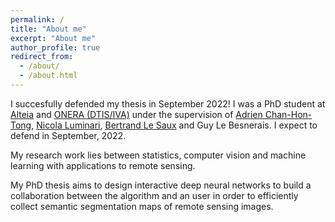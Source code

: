 ```yaml
---
permalink: /
title: "About me"
excerpt: "About me"
author_profile: true
redirect_from: 
  - /about/
  - /about.html
---
```

I succesfully defended my thesis in September 2022! I was a PhD student at [Alteia](https://alteia.com/) and [ONERA (DTIS/IVA)](https://www.onera.fr/) under the supervision of [Adrien Chan-Hon-Tong](https://www.onera.fr/en/staff/adrien-chan-hon-tong), [Nicola Luminari](https://www.linkedin.com/in/nicola-luminari-0a873a31/?originalSubdomain=fr), [Bertrand Le Saux](https://blesaux.github.io/) and Guy Le Besnerais. I expect to defend in September, 2022.

My research work lies between statistics, computer vision and machine learning with applications to remote sensing.

My PhD thesis aims to design interactive deep neural networks to build a collaboration between the algorithm and an user in order to efficiently collect semantic segmentation maps of remote sensing images. 
